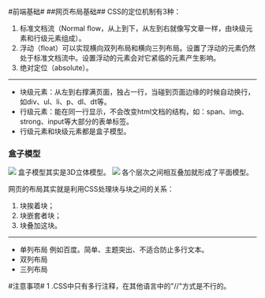#前端基础#
##网页布局基础##
CSS的定位机制有3种：

1. 标准文档流（Normal flow，从上到下，从左到右就像写文章一样，由块级元素和行级元素组成）。
2. 浮动（float）可以实现横向双列布局和横向三列布局。设置了浮动的元素仍然处于标准文档流中。设置浮动的元素会对它紧临的元素产生影响。
3. 绝对定位（absolute）。

----------

- 块级元素：从左到右撑满页面，独占一行，当碰到页面边缘的时候自动换行，如div、ul、li、p、dl、dt等。
- 行级元素：能在同一行显示，不会改变html文档的结构，如：span、img、strong、input等大部分的表单标签。
- 行级元素和块级元素都是盒子模型。

### 盒子模型 ###
![](http://i.imgur.com/xJV03Ss.jpg)
盒子模型其实是3D立体模型。
![](http://i.imgur.com/fWpDo8i.jpg)
各个层次之间相互叠加就形成了平面模型。

网页的布局其实就是利用CSS处理块与块之间的关系：

1. 块挨着块；
2. 块嵌套者块；
2. 块叠加这块。


----------

- 单列布局
例如百度。简单、主题突出、不适合防止多行文本。
- 双列布局
- 三列布局

#注意事项#
1 .CSS中只有多行注释，在其他语言中的"//"方式是不行的。